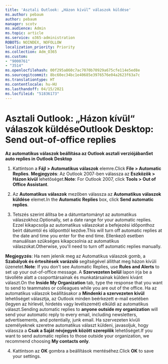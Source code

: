 ```yaml
---
title: 'Asztali Outlook: „Házon kívül“ válaszok küldése'
ms.author: pebaum
author: pebaum
manager: scotv
ms.audience: Admin
ms.topic: article
ms.service: o365-administration
ROBOTS: NOINDEX, NOFOLLOW
localization_priority: Priority
ms.collection: Adm_O365
ms.custom:
- "9000761"
- "3514"
ms.openlocfilehash: 00f295a860c7ac7070b70929a675cfe114e5ed8e
ms.sourcegitcommit: 8bc60ec34bc1e40685e3976576e04a2623f63a7c
ms.translationtype: HT
ms.contentlocale: hu-HU
ms.lasthandoff: 04/15/2021
ms.locfileid: "51836173"
---
```

# <a name="outlook-desktop-send-out-of-office-replies"></a><span data-ttu-id="54608-102">Asztali Outlook: „Házon kívül“ válaszok küldése</span><span class="sxs-lookup"><span data-stu-id="54608-102">Outlook Desktop: Send out-of-office replies</span></span>

<span data-ttu-id="54608-103">**Az automatikus válaszok beállítása az Outlook asztali verziójában**</span><span class="sxs-lookup"><span data-stu-id="54608-103">**Set auto replies in Outlook Desktop**</span></span>

1. <span data-ttu-id="54608-104">Kattintson a **Fájl > Automatikus válaszok** elemre.</span><span class="sxs-lookup"><span data-stu-id="54608-104">Click **File > Automatic Replies**.</span></span> <span data-ttu-id="54608-105">**Megjegyzés**: Az Outlook 2007-ben válassza az **Eszközök > Házon kívül** lehetőséget.</span><span class="sxs-lookup"><span data-stu-id="54608-105">**Note**: For Outlook 2007, click **Tools > Out of Office Assistant**.</span></span>

2. <span data-ttu-id="54608-106">Az **Automatikus válaszok** mezőben válassza az **Automatikus válaszok küldése** elemet.</span><span class="sxs-lookup"><span data-stu-id="54608-106">In the **Automatic Replies** box, click **Send automatic replies**.</span></span>

3. <span data-ttu-id="54608-107">Tetszés szerint állítsa be a dátumtartományt az automatikus válaszokhoz.</span><span class="sxs-lookup"><span data-stu-id="54608-107">Optionally, set a date range for your automatic replies.</span></span> <span data-ttu-id="54608-108">Ezzel kikapcsolja az automatikus válaszokat a befejezési időponthoz beírt dátumtól és időponttól kezdve.</span><span class="sxs-lookup"><span data-stu-id="54608-108">This will turn off automatic replies at the date and time you enter for the end time.</span></span> <span data-ttu-id="54608-109">Ellenkező esetben manuálisan szükséges kikapcsolnia az automatikus válaszokat.</span><span class="sxs-lookup"><span data-stu-id="54608-109">Otherwise, you'll need to turn off automatic replies manually.</span></span>

<span data-ttu-id="54608-110">**Megjegyzés**: Ha nem jelenik meg az Automatikus válaszok gomb, a **Szabályok és értesítések varázsló** segítségével állíthat meg házon kívüli üzenetet.</span><span class="sxs-lookup"><span data-stu-id="54608-110">**Note**: If you don't see Automatic Replies, use **Rules and Alerts** to set up your out-of-office message.</span></span> <span data-ttu-id="54608-111">A **Szervezeten belül** lapon írja be a távolléte alatt a csoporttársainak és munkatársainak küldeni kívánt választ.</span><span class="sxs-lookup"><span data-stu-id="54608-111">On the **Inside My Organization** tab, type the response that you want to send to teammates or colleagues while you are out of the office.</span></span> <span data-ttu-id="54608-112">Ha az automatikus válaszok beállításakor a **Mindenki a szervezeten kívül** lehetőséget választja, az Outlook minden beérkezett e-mail esetében (legyen az hírlevél, hirdetés vagy levélszemét) elküldi az automatikus választ.</span><span class="sxs-lookup"><span data-stu-id="54608-112">Sending automatic replies to **anyone outside my organization** will send your automatic reply to every email, including newsletters, advertisements, and potentially, junk email.</span></span> <span data-ttu-id="54608-113">Ha szervezeten kívüli személyeknek szeretne automatikus választ küldeni, javasoljuk, hogy válassza a **Csak a Saját névjegyek között szereplők** lehetőséget.</span><span class="sxs-lookup"><span data-stu-id="54608-113">If you want to send automatic replies to those outside your organization, we recommend choosing **My contacts only**.</span></span>

4. <span data-ttu-id="54608-114">Kattintson az **OK** gombra a beállítások mentéséhez.</span><span class="sxs-lookup"><span data-stu-id="54608-114">Click **OK** to save your settings.</span></span>
